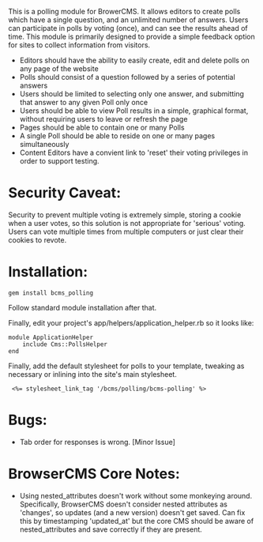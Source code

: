 This is a polling module for BrowerCMS. It allows editors to create polls which have a single question, and an unlimited number of answers.
Users can participate in polls by voting (once), and can see the results ahead of time. This module is primarily designed to
provide a simple feedback option for sites to collect information from visitors.

* Editors should have the ability to easily create, edit and delete polls on any page of
the website
* Polls should consist of a question followed by a series of potential answers
* Users should be limited to selecting only one answer, and submitting that answer to any 
given Poll only once 
* Users should be able to view Poll results in a simple, graphical format, without requiring 
users to leave or refresh the page 
* Pages should be able to contain one or many Polls 
* A single Poll should be able to reside on one or many pages simultaneously 
* Content Editors have a convient link to 'reset' their voting privileges in order to support testing.

Security Caveat:
=====
Security to prevent multiple voting is extremely simple, storing a cookie when a user votes, so this solution is not appropriate for 'serious' voting. Users can
vote multiple times from multiple computers or just clear their cookies to revote.

Installation:
=============

    gem install bcms_polling

 Follow standard module installation after that.

 Finally, edit your project's app/helpers/application_helper.rb so it looks like:

    module ApplicationHelper
        include Cms::PollsHelper
    end

 Finally, add the default stylesheet for polls to your template, tweaking as necessary or inlining into the site's main stylesheet.

     <%= stylesheet_link_tag '/bcms/polling/bcms-polling' %>



Bugs:
====
* Tab order for responses is wrong.  [Minor Issue]

BrowserCMS Core Notes:
================
* Using nested_attributes doesn't work without some monkeying around. Specifically, BrowserCMS doesn't consider nested attributes as 'changes', so
    updates (and a new version) doesn't get saved. Can fix this by timestamping 'updated_at' but the core CMS should be aware of
    nested_attributes and save correctly if they are present.